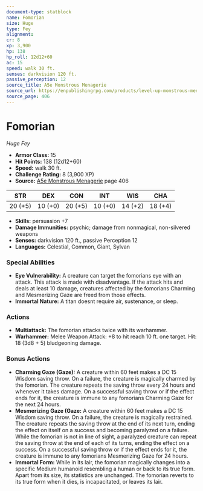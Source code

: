```yaml
---
document-type: statblock
name: Fomorian
size: Huge
type: Fey
alignment: 
cr: 8
xp: 3,900
hp: 138
hp_roll: 12d12+60
ac: 15
speed: walk 30 ft.
senses: darkvision 120 ft. 
passive_perception: 12
source_title: A5e Monstrous Menagerie
source_url: https://enpublishingrpg.com/products/level-up-monstrous-menagerie-a5e
source_page: 406
---
```


# Fomorian

*Huge* *Fey*

- **Armor Class:** 15
- **Hit Points:** 138 (12d12+60)
- **Speed:** walk 30 ft.
- **Challenge Rating:** 8 (3,900 XP)
- **Source:** [A5e Monstrous Menagerie](https://enpublishingrpg.com/products/level-up-monstrous-menagerie-a5e) page 406

| STR | DEX | CON | INT | WIS | CHA |
| --- | --- | --- | --- | --- | --- |
| 20 (+5) | 10 (+0) | 20 (+5) | 10 (+0) | 14 (+2) | 18 (+4) |

- **Skills:** persuasion +7
- **Damage Immunities:** psychic; damage from nonmagical, non-silvered weapons
- **Senses:** darkvision 120 ft., passive Perception 12
- **Languages:** Celestial, Common, Giant, Sylvan

### Special Abilities

- **Eye Vulnerability:** A creature can target the fomorians eye with an attack. This attack is made with disadvantage. If the attack hits and deals at least 10 damage, creatures affected by the fomorians Charming and Mesmerizing Gaze are freed from those effects.
- **Immortal Nature:** A titan doesnt require air, sustenance, or sleep.

### Actions

- **Multiattack:** The fomorian attacks twice with its warhammer.
- **Warhammer:** Melee Weapon Attack: +8 to hit  reach 10 ft.  one target. Hit: 18 (3d8 + 5) bludgeoning damage.

### Bonus Actions

- **Charming Gaze (Gaze):** A creature within 60 feet makes a DC 15 Wisdom saving throw. On a failure, the creature is magically charmed by the fomorian. The creature repeats the saving throw every 24 hours and whenever it takes damage. On a successful saving throw or if the effect ends for it, the creature is immune to any fomorians Charming Gaze for the next 24 hours.
- **Mesmerizing Gaze (Gaze:** A creature within 60 feet makes a DC 15 Wisdom saving throw. On a failure, the creature is magically restrained. The creature repeats the saving throw at the end of its next turn, ending the effect on itself on a success and becoming paralyzed on a failure. While the fomorian is not in line of sight, a paralyzed creature can repeat the saving throw at the end of each of its turns, ending the effect on a success. On a successful saving throw or if the effect ends for it, the creature is immune to any fomorians Mesmerizing Gaze for 24 hours.
- **Immortal Form:** While in its lair, the fomorian magically changes into a specific Medium humanoid resembling a human or back to its true form. Apart from its size, its statistics are unchanged. The fomorian reverts to its true form when it dies, is incapacitated, or leaves its lair.

